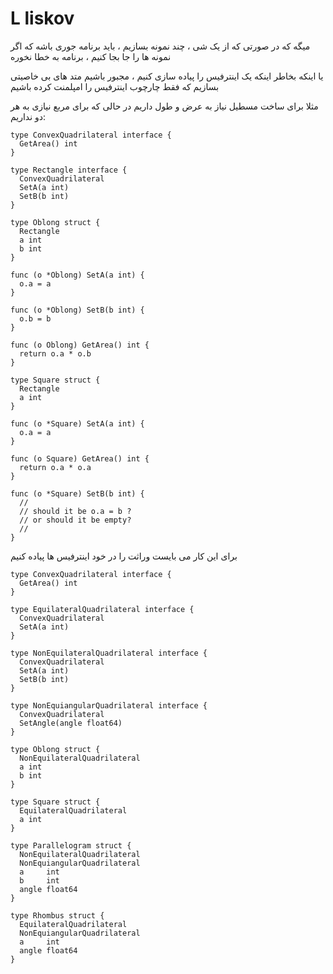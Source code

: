 






# L  liskov

میگه که در صورتی که از یک شی ، چند نمونه بسازیم ، باید برنامه جوری باشه که اگر نمونه ها را جا بجا کنیم ، برنامه به خطا نخوره

یا اینکه بخاطر اینکه یک اینترفیس را پیاده سازی کنیم ، مجبور باشیم متد های بی خاصیتی بسازیم که فقط چارچوب اینترفیس را امپلمنت کرده باشیم

مثلا برای ساخت مسطیل نیاز به عرض و طول داریم در حالی که برای مربع نیازی به هر دو نداریم: 



    type ConvexQuadrilateral interface {
      GetArea() int
    }

    type Rectangle interface {
      ConvexQuadrilateral
      SetA(a int)
      SetB(b int)
    }

    type Oblong struct {
      Rectangle
      a int
      b int
    }

    func (o *Oblong) SetA(a int) {
      o.a = a
    }

    func (o *Oblong) SetB(b int) {
      o.b = b
    }

    func (o Oblong) GetArea() int {
      return o.a * o.b
    }

    type Square struct {
      Rectangle
      a int
    }

    func (o *Square) SetA(a int) {
      o.a = a
    }

    func (o Square) GetArea() int {
      return o.a * o.a
    }

    func (o *Square) SetB(b int) {
      //
      // should it be o.a = b ?
      // or should it be empty?
      //
    }

برای این کار می بایست وراثت را در خود اینترفیس ها پیاده کنیم

    type ConvexQuadrilateral interface {
      GetArea() int
    }

    type EquilateralQuadrilateral interface {
      ConvexQuadrilateral
      SetA(a int)
    }

    type NonEquilateralQuadrilateral interface {
      ConvexQuadrilateral
      SetA(a int)
      SetB(b int)
    }

    type NonEquiangularQuadrilateral interface {
      ConvexQuadrilateral
      SetAngle(angle float64)
    }

    type Oblong struct {
      NonEquilateralQuadrilateral
      a int
      b int
    }

    type Square struct {
      EquilateralQuadrilateral
      a int
    }

    type Parallelogram struct {
      NonEquilateralQuadrilateral
      NonEquiangularQuadrilateral
      a     int
      b     int
      angle float64
    }

    type Rhombus struct {
      EquilateralQuadrilateral
      NonEquiangularQuadrilateral
      a     int
      angle float64
    }
